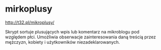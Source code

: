 # mirkoplusy

http://t32.pl/mikroplusy/


Skrypt sortuje plusujących wpis lub komentarz na mikroblogu pod względem płci.
Umożliwia obserwacje zainteresowania daną treścią przez mężczyzn, kobiety i użytkowników niezadeklarowanych.

